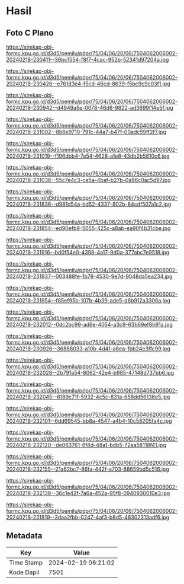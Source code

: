 # Hasil

## Foto C Plano

https://sirekap-obj-formc.kpu.go.id/d3d5/pemilu/pdpr/75/04/06/20/06/7504062006002-20240218-230411--36bc1554-f8f7-4cac-952b-52341d97204a.jpg

https://sirekap-obj-formc.kpu.go.id/d3d5/pemilu/pdpr/75/04/06/20/06/7504062006002-20240218-230426--e761d3e4-f5cd-46cd-8639-f5bc9c9c03f1.jpg

https://sirekap-obj-formc.kpu.go.id/d3d5/pemilu/pdpr/75/04/06/20/06/7504062006002-20240218-230942--d4949a5e-0078-46d6-9822-ad3699f14e5f.jpg

https://sirekap-obj-formc.kpu.go.id/d3d5/pemilu/pdpr/75/04/06/20/06/7504062006002-20240218-231002--8b6e9710-791c-44a7-b47f-00adc59ff2f7.jpg

https://sirekap-obj-formc.kpu.go.id/d3d5/pemilu/pdpr/75/04/06/20/06/7504062006002-20240218-231019--f196dbb4-7e54-4628-a1e8-43db2b5810c6.jpg

https://sirekap-obj-formc.kpu.go.id/d3d5/pemilu/pdpr/75/04/06/20/06/7504062006002-20240218-231036--55c7e4c3-ce5a-4baf-b27b-0a96c0ac5d97.jpg

https://sirekap-obj-formc.kpu.go.id/d3d5/pemilu/pdpr/75/04/06/20/06/7504062006002-20240218-231836--d981d54a-bd52-4337-802b-84cdf507a1c2.jpg

https://sirekap-obj-formc.kpu.go.id/d3d5/pemilu/pdpr/75/04/06/20/06/7504062006002-20240218-231854--ed90efb9-5055-425c-a8ab-ea90f4b31cbe.jpg

https://sirekap-obj-formc.kpu.go.id/d3d5/pemilu/pdpr/75/04/06/20/06/7504062006002-20240218-231916--bd0f54e0-4398-4a17-9d0a-377abc7e9518.jpg

https://sirekap-obj-formc.kpu.go.id/d3d5/pemilu/pdpr/75/04/06/20/06/7504062006002-20240218-231937--003488fe-1b78-4530-9e7d-9048da5ea234.jpg

https://sirekap-obj-formc.kpu.go.id/d3d5/pemilu/pdpr/75/04/06/20/06/7504062006002-20240218-231954--f85ef95b-107b-4b39-ade5-d6b912a3306a.jpg

https://sirekap-obj-formc.kpu.go.id/d3d5/pemilu/pdpr/75/04/06/20/06/7504062006002-20240218-232012--0dc2bc99-ad6e-4054-a3c9-63b69ef8b91a.jpg

https://sirekap-obj-formc.kpu.go.id/d3d5/pemilu/pdpr/75/04/06/20/06/7504062006002-20240218-230926--36866033-a10b-4d41-a6ea-1bb24e3ffc99.jpg

https://sirekap-obj-formc.kpu.go.id/d3d5/pemilu/pdpr/75/04/06/20/06/7504062006002-20240218-232028--2b791a54-8062-42e4-b985-47148d737bb6.jpg

https://sirekap-obj-formc.kpu.go.id/d3d5/pemilu/pdpr/75/04/06/20/06/7504062006002-20240218-232045--8189c71f-5932-4c5c-831a-658dd56136e5.jpg

https://sirekap-obj-formc.kpu.go.id/d3d5/pemilu/pdpr/75/04/06/20/06/7504062006002-20240218-232101--6dd69545-bb8a-4547-a4b4-10c58205fa4c.jpg

https://sirekap-obj-formc.kpu.go.id/d3d5/pemilu/pdpr/75/04/06/20/06/7504062006002-20240218-232120--de063761-6f4d-48a1-bdb5-72aa58118f41.jpg

https://sirekap-obj-formc.kpu.go.id/d3d5/pemilu/pdpr/75/04/06/20/06/7504062006002-20240218-232155--21a62bc7-86fa-442f-a703-88659bd5c516.jpg

https://sirekap-obj-formc.kpu.go.id/d3d5/pemilu/pdpr/75/04/06/20/06/7504062006002-20240218-232138--36c1e42f-7a6a-452a-95f8-0940930010e3.jpg

https://sirekap-obj-formc.kpu.go.id/d3d5/pemilu/pdpr/75/04/06/20/06/7504062006002-20240218-231819--3daa2fbb-0247-4af3-b8d5-48302313adf6.jpg


## Metadata

| Key        | Value               |
| ---------- | ------------------- |
| Time Stamp | 2024-02-19 06:21:02 |
| Kode Dapil | 7501                |



